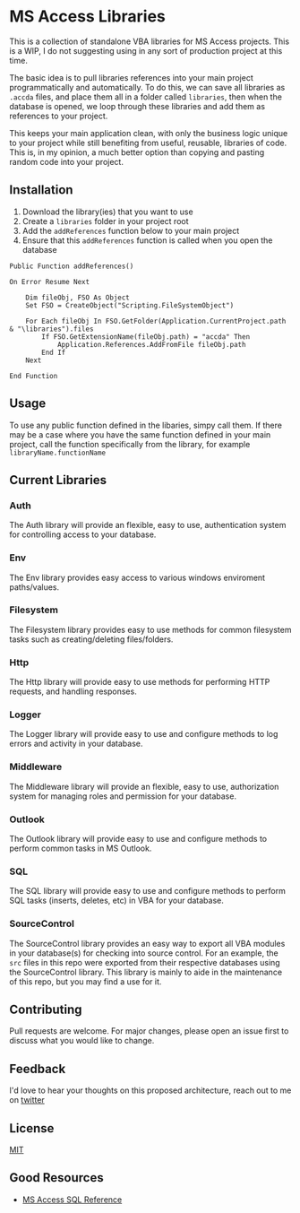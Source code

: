 # MS Access Libraries

This is a collection of standalone VBA libraries for MS Access projects. This is a WIP, I do not suggesting using in any sort of production project at this time.

The basic idea is to pull libraries references into your main project programmatically and automatically. To do this, we can save all libraries as `.accda` files, and place them all in a folder called `libraries`, then when the database is opened, we loop through these libraries and add them as references to your project. 

This keeps your main application clean, with only the business logic unique to your project while still benefiting from useful, reusable, libraries of code. This is, in my opinion, a much better option than copying and pasting random code into your project.

## Installation

1. Download the library(ies) that you want to use
2. Create a `libraries` folder in your project root 
3. Add the `addReferences` function below to your main project
4. Ensure that this `addReferences` function is called when you open the database

```vba
Public Function addReferences()

On Error Resume Next

    Dim fileObj, FSO As Object
    Set FSO = CreateObject("Scripting.FileSystemObject")
    
    For Each fileObj In FSO.GetFolder(Application.CurrentProject.path & "\libraries").files
        If FSO.GetExtensionName(fileObj.path) = "accda" Then
            Application.References.AddFromFile fileObj.path
        End If
    Next
    
End Function
```

## Usage

To use any public function defined in the libaries, simpy call them. If there may be a case where you have the same function defined in your main project, call the function specifically from the library, for example `libraryName.functionName` 

## Current Libraries

### Auth
The Auth library will provide an flexible, easy to use, authentication system for controlling access to your database.

### Env
The Env library provides easy access to various windows enviroment paths/values.

### Filesystem
The Filesystem library provides easy to use methods for common filesystem tasks such as creating/deleting files/folders.

### Http
The Http library will provide easy to use methods for performing HTTP requests, and handling responses.

### Logger
The Logger library will provide easy to use and configure methods to log errors and activity in your database.

### Middleware
The Middleware library will provide an flexible, easy to use, authorization system for managing roles and permission for your database.

### Outlook
The Outlook library will provide easy to use and configure methods to perform common tasks in MS Outlook.

### SQL
The SQL library will provide easy to use and configure methods to perform SQL tasks (inserts, deletes, etc) in VBA for your database.

### SourceControl
The SourceControl library provides an easy way to export all VBA modules in your database(s) for checking into source control. For an example, the `src` files in this repo were exported from their respective databases using the SourceControl library. This library is mainly to aide in the maintenance of this repo, but you may find a use for it.

## Contributing
Pull requests are welcome. For major changes, please open an issue first to discuss what you would like to change.

## Feedback
I'd love to hear your thoughts on this proposed architecture, reach out to me on [twitter](https://twitter.com/WyattCastaned44)

## License
[MIT](https://choosealicense.com/licenses/mit/)

## Good Resources
- [MS Access SQL Reference](https://docs.microsoft.com/en-us/office/client-developer/access/desktop-database-reference/microsoft-access-sql-reference)